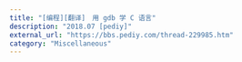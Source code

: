```yaml
---
title: "[编程][翻译]　用 gdb 学 C 语言"
description: "2018.07 [pediy]"
external_url: "https://bbs.pediy.com/thread-229985.htm"
category: "Miscellaneous"
---
```

